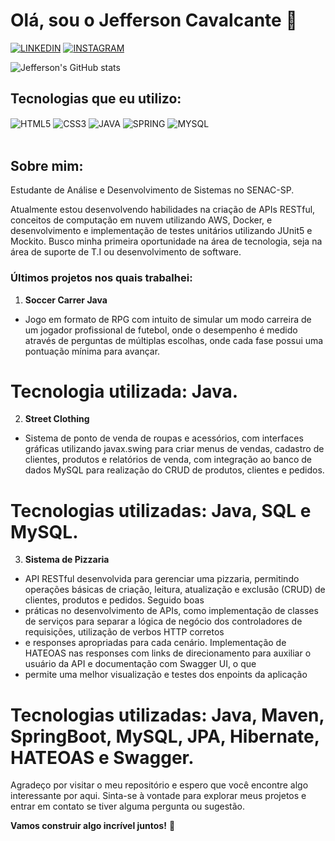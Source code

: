 # Olá, sou o Jefferson Cavalcante 👋

[![LINKEDIN](https://img.shields.io/badge/LinkedIn-0077B5?style=for-the-badge&logo=linkedin&logoColor=white)](https://www.linkedin.com/in/jeffersoncavalcante8/)
[![INSTAGRAM](https://img.shields.io/badge/Instagram-E4405F?style=for-the-badge&logo=instagram&logoColor=white)](https://www.instagram.com/jeffcavalcant_)

![Jefferson's GitHub stats](https://github-readme-stats.vercel.app/api?username=jcavalcantee&show_icons=true&theme=dracula)

## Tecnologias que eu utilizo:

<div style="display: inline_block">
   <img align="center" alt="HTML5" src="https://img.shields.io/badge/HTML5-E34F26?style=for-the-badge&logo=html5&logoColor=white" />
   <img align="center" alt="CSS3" src="https://img.shields.io/badge/CSS3-1572B6?style=for-the-badge&logo=css3&logoColor=white" />
   <img align="center" alt="JAVA" src="https://img.shields.io/badge/Java-ED8B00?style=for-the-badge&logo=openjdk&logoColor=white" />
   <img align="center" alt="SPRING" src="https://img.shields.io/badge/Spring-6DB33F?style=for-the-badge&logo=spring&logoColor=white" />
   <img align="center" alt="MYSQL" src="https://img.shields.io/badge/MySQL-00000F?style=for-the-badge&logo=mysql&logoColor=white" />
</div><br/>

## Sobre mim:
 Estudante de Análise e Desenvolvimento de Sistemas no SENAC-SP.    
 
 Atualmente estou desenvolvendo habilidades na criação de APIs RESTful, conceitos de computação em nuvem utilizando AWS, Docker, e desenvolvimento e implementação de testes unitários utilizando JUnit5 e Mockito. Busco minha primeira oportunidade na área de tecnologia, seja na área de suporte de T.I ou desenvolvimento de software.

 ### Últimos projetos nos quais trabalhei:

 1. **Soccer Carrer Java**
   - Jogo em formato de RPG com intuito de simular um modo carreira de um jogador profissional de futebol, onde o desempenho
   é medido através de perguntas de múltiplas escolhas, onde cada fase possui uma pontuação mínima para avançar.
   # Tecnologia utilizada: Java.

 2. **Street Clothing**
   - Sistema de ponto de venda de roupas e acessórios, com interfaces gráficas utilizando javax.swing para criar menus de vendas, cadastro de clientes,
   produtos e relatórios de venda, com integração ao banco de dados MySQL para realização do CRUD de produtos, clientes e pedidos.
   # Tecnologias utilizadas: Java, SQL e MySQL.


 3. **Sistema de Pizzaria**
   - API RESTful desenvolvida para gerenciar uma pizzaria, permitindo operações básicas de criação, leitura, atualização e exclusão (CRUD) de clientes, produtos e pedidos. Seguido boas 
   - práticas no desenvolvimento de APIs, como implementação de classes de serviços para separar a lógica de negócio dos controladores de requisições, utilização de verbos HTTP corretos 
   - e responses apropriadas para cada cenário. Implementação de HATEOAS nas responses com links de direcionamento para auxiliar o usuário da API e documentação com Swagger UI, o que 
   - permite uma melhor visualização e testes dos enpoints da aplicação
   # Tecnologias utilizadas: Java, Maven, SpringBoot, MySQL, JPA, Hibernate, HATEOAS e Swagger.

   Agradeço por visitar o meu repositório e espero que você encontre algo interessante por aqui. Sinta-se à vontade para explorar meus projetos e entrar em contato se tiver alguma pergunta ou sugestão.

**Vamos construir algo incrível juntos!** 🚀

